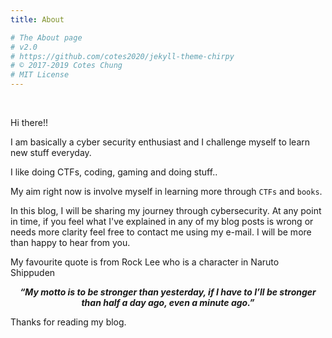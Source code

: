 ```yaml
---
title: About

# The About page
# v2.0
# https://github.com/cotes2020/jekyll-theme-chirpy
# © 2017-2019 Cotes Chung
# MIT License
---
```


<script src="https://tryhackme.com/badge/32754"></script>
<br>
<script src="https://www.hackthebox.eu/badge/292576"></script>

Hi there!!

I am basically a cyber security enthusiast and I challenge myself to learn new stuff everyday.

I like doing CTFs, coding, gaming and doing stuff..

My aim right now is involve myself in learning more through ```CTFs``` and ```books```.

In this blog, I will be sharing my journey through cybersecurity. At any point in time, if you feel what I've explained in any of my blog posts is wrong or needs more clarity feel free to contact me using my e-mail. I will be more than happy to hear from you.

My favourite quote is from Rock Lee who is a character in Naruto Shippuden
<br>
<center><b><i>“My motto is to be stronger than yesterday, if I have to I’ll be stronger than half a day ago, even a minute ago.”</i></b></center>

Thanks for reading my blog.


